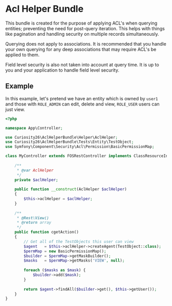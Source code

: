 # Acl Helper Bundle

This bundle is created for the purpose of applying ACL's when querying entities; preventing the need for
post-query iteration. This helps with things like pagination and handling security on multiple records
simultaneously.

Querying does not apply to associations. It is recommended that you handle your own querying for any deep
associations that may require ACL's be applied to them.

Field level security is also not taken into account at query time. It is up to you and your application
to handle field level security.

## Example

In this example, let's pretend we have an entity which is owned by `user1` and those with `ROLE_ADMIN` can
edit, delete and view, `ROLE_USER` users can just view.

```php
<?php

namespace App\Controller;

use Curiosity26\AclHelperBundle\Helper\AclHelper;
use Curiosity26\AclHelperBundle\Tests\Entity\TestObject;
use Symfony\Component\Security\Acl\Permission\BasicPermissionMap;

class MyController extends FOSRestController implements ClassResourceInterface {
    
    /**
     * @var AclHelper
     */
    private $aclHelper;
    
    public function __construct(AclHelper $aclHelper)
    {
        $this->aclHelper = $aclHelper;
    }
    
    /**
     * @Rest\View()
     * @return array
     */
    public function cgetAction()
    {
        // Get all of the TestObjects this user can view
        $agent   = $this->aclHelper->createAgent(TestObject::class);
        $permMap = new BasicPermissionMap();
        $builder = $permMap->getMaskBuilder();
        $masks   = $permMap->getMasks('VIEW', null);
        
        foreach ($masks as $mask) {
            $builder->add($mask);
        }
        
        return $agent->findAll($builder->get(), $this->getUser());
    }
}

```